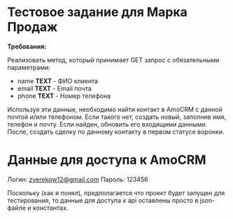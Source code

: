 # Тестовое задание для Марка Продаж

**Требования:**

Реализовать метод, который принимает GET запрос с обязательными параметрами:

- name **TEXT** - ФИО клиента
- email **TEXT** - Email почта
- phone **TEXT** - Номер телефона

Используя эти данные, необходимо найти контакт в AmoCRM с данной почтой и/или телефоном. Если такого нет, создать новый, заполнив имя, телефон и почту. Если найден, обновить его входящими данными. После, создать сделку по данному контакту в первом статусе воронки.

# Данные для доступа к AmoCRM

Логин: zverekqw12@gmail.com
Пароль: 123456

Поскольку (как я понял), предполагается что проект будет запущен для тестирования, то данные для доступа к api оставлены просто в json-файле и константах.